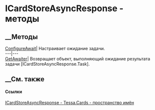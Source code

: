 # ICardStoreAsyncResponse - методы
##  __Методы
[ConfigureAwait](M_Tessa_Cards_ICardStoreAsyncResponse_ConfigureAwait.htm)|
Настраивает ожидание задачи.  
---|---  
[GetAwaiter](M_Tessa_Cards_ICardStoreAsyncResponse_GetAwaiter.htm)|
Возвращает объект, выполняющий ожидание результата задачи
[ICardStoreAsyncResponse.Task].  
## __См. также
#### Ссылки
[ICardStoreAsyncResponse - ](T_Tessa_Cards_ICardStoreAsyncResponse.htm)
[Tessa.Cards - пространство имён](N_Tessa_Cards.htm)
